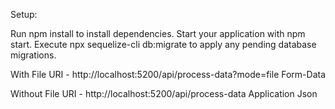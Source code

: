 Setup:

Run npm install to install dependencies.
Start your application with npm start.
Execute npx sequelize-cli db:migrate to apply any pending database migrations.

With File URI - http://localhost:5200/api/process-data?mode=file
Form-Data

Without File URI - http://localhost:5200/api/process-data
Application Json

